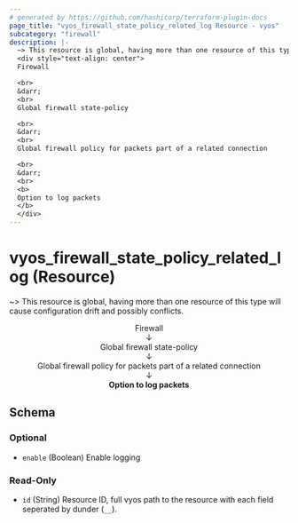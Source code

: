 ```yaml
---
# generated by https://github.com/hashicorp/terraform-plugin-docs
page_title: "vyos_firewall_state_policy_related_log Resource - vyos"
subcategory: "firewall"
description: |-
  ~> This resource is global, having more than one resource of this type will cause configuration drift and possibly conflicts.
  <div style="text-align: center">
  Firewall

  <br>
  &darr;
  <br>
  Global firewall state-policy

  <br>
  &darr;
  <br>
  Global firewall policy for packets part of a related connection

  <br>
  &darr;
  <br>
  <b>
  Option to log packets
  </b>
  </div>
---
```


# vyos_firewall_state_policy_related_log (Resource)

~> This resource is global, having more than one resource of this type will cause configuration drift and possibly conflicts.

<div style="text-align: center">
Firewall

<br>
&darr;
<br>
Global firewall state-policy

<br>
&darr;
<br>
Global firewall policy for packets part of a related connection

<br>
&darr;
<br>
<b>
Option to log packets
</b>
</div>



<!-- schema generated by tfplugindocs -->
## Schema

### Optional

- `enable` (Boolean) Enable logging

### Read-Only

- `id` (String) Resource ID, full vyos path to the resource with each field seperated by dunder (`__`).
